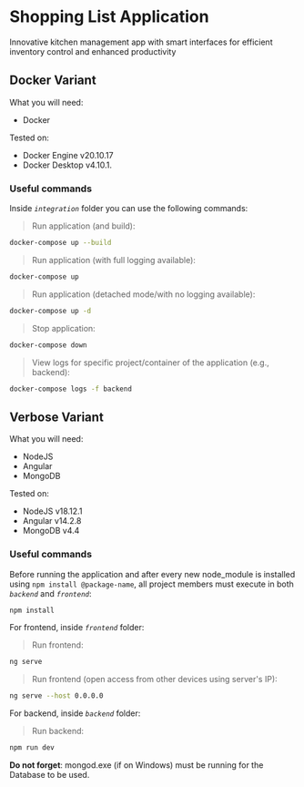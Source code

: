 # Shopping List Application


Innovative kitchen management app with smart interfaces for efficient inventory control and enhanced productivity


## Docker Variant

What you will need:
* Docker 

Tested on: 
* Docker Engine v20.10.17
* Docker Desktop v4.10.1.

### Useful commands
Inside *`integration`* folder you can use the following commands:

> Run application (and build):
```sh
docker-compose up --build
```

> Run application (with full logging available):
```sh
docker-compose up
```

> Run application (detached mode/with no logging available):
```sh
docker-compose up -d
```

> Stop application:
```sh
docker-compose down
```

> View logs for specific project/container of the application (e.g., backend):
```sh
docker-compose logs -f backend
```

## Verbose Variant

What you will need:
* NodeJS
* Angular
* MongoDB

Tested on: 
* NodeJS v18.12.1
* Angular v14.2.8
* MongoDB v4.4

### Useful commands
Before running the application and after every new node_module is installed using `npm install @package-name`, all project members must execute in both *`backend`* and *`frontend`*:
```sh
npm install
``` 

For frontend, inside *`frontend`* folder:

> Run frontend:
```sh
ng serve
```

> Run frontend (open access from other devices using server's IP):
```sh
ng serve --host 0.0.0.0
```

For backend, inside *`backend`* folder:
> Run backend:
```sh
npm run dev
```

**Do not forget**: mongod.exe (if on Windows) must be running for the Database to be used. 

